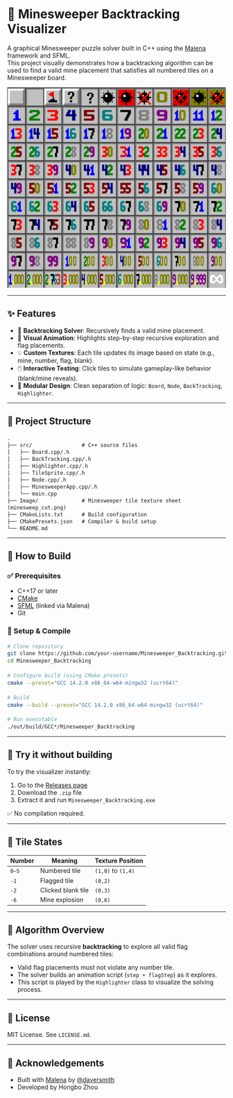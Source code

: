 # 🧠 Minesweeper Backtracking Visualizer

A graphical Minesweeper puzzle solver built in C++ using the [Malena](https://github.com/daversmith/Malena) framework and SFML.  
This project visually demonstrates how a backtracking algorithm can be used to find a valid mine placement that satisfies all numbered tiles on a Minesweeper board.

![demo](Image/minesweep_cut.png)

---

## ✨ Features

- 🎯 **Backtracking Solver**: Recursively finds a valid mine placement.
- 🧩 **Visual Animation**: Highlights step-by-step recursive exploration and flag placements.
- 💡 **Custom Textures**: Each tile updates its image based on state (e.g., mine, number, flag, blank).
- 🖱️ **Interactive Testing**: Click tiles to simulate gameplay-like behavior (blank/mine reveals).
- 🔧 **Modular Design**: Clean separation of logic: `Board`, `Node`, `BackTracking`, `Highlighter`.

---

## 📁 Project Structure

```
.
├── src/                # C++ source files
│   ├── Board.cpp/.h
│   ├── BackTracking.cpp/.h
│   ├── Highlighter.cpp/.h
│   ├── TileSprite.cpp/.h
│   ├── Node.cpp/.h
│   ├── MinesweeperApp.cpp/.h
│   └── main.cpp
├── Image/              # Minesweeper tile texture sheet (minesweep_cut.png)
├── CMakeLists.txt      # Build configuration
├── CMakePresets.json   # Compiler & build setup
└── README.md
```

---

## 🚀 How to Build

### ✅ Prerequisites

- C++17 or later
- [CMake](https://cmake.org/download/)
- [SFML](https://www.sfml-dev.org/) (linked via Malena)
- Git

### 🔧 Setup & Compile

```bash
# Clone repository
git clone https://github.com/your-username/Minesweeper_Backtracking.git
cd Minesweeper_Backtracking

# Configure build (using CMake presets)
cmake --preset="GCC 14.2.0 x86_64-w64-mingw32 (ucrt64)"

# Build
cmake --build --preset="GCC 14.2.0 x86_64-w64-mingw32 (ucrt64)"

# Run executable
./out/build/GCC*/Minesweeper_Backtracking
```

---

## 🧪 Try it without building

To try the visualizer instantly:

1. Go to the [Releases page](https://github.com/QHongboQ/Minesweeper_Backtracking/releases)
2. Download the `.zip` file
3. Extract it and run `Minesweeper_Backtracking.exe`

✅ No compilation required.

---

## 🎨 Tile States

| Number | Meaning                | Texture Position |
|--------|------------------------|------------------|
| `0–5`  | Numbered tile          | `(1,0)` to `(1,4)` |
| `-1`   | Flagged tile           | `(0,2)`           |
| `-2`   | Clicked blank tile     | `(0,3)`           |
| `-6`   | Mine explosion         | `(0,6)`           |

---

## 🧠 Algorithm Overview

The solver uses recursive **backtracking** to explore all valid flag combinations around numbered tiles:

- Valid flag placements must not violate any number tile.
- The solver builds an animation script (`step + flagStep`) as it explores.
- This script is played by the `Highlighter` class to visualize the solving process.

---

## 📜 License

MIT License. See `LICENSE.md`.

---

## 🙌 Acknowledgements

- Built with [Malena](https://github.com/daversmith/Malena) by [@daversmith](https://github.com/daversmith)
- Developed by Hongbo Zhou
